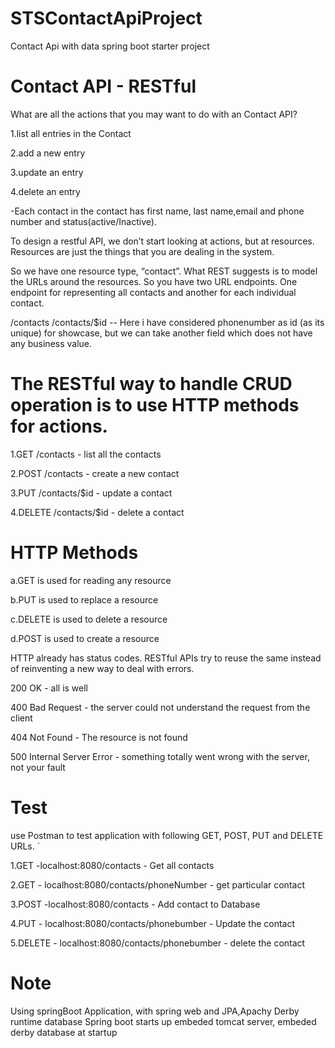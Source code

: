 # STSContactApiProject
Contact Api with data spring boot starter project

# Contact API - RESTful
What are all the actions that you may want to do with an Contact API?

1.list all entries in the Contact

2.add a new entry

3.update an entry

4.delete an entry

-Each contact in the contact has first name, last name,email and phone number and status(active/Inactive).

To design a restful API, we don’t start looking at actions, but at resources. Resources are just the things that you are dealing in the system.

So we  have one resource type, “contact”. What REST suggests is to model the URLs around the resources. So you  have two URL endpoints. One endpoint for representing all contacts and another for each individual contact.

/contacts
/contacts/$id -- Here i have considered phonenumber as id (as its unique) for showcase, but we can take another field which does not have any business value.

# The RESTful way to handle CRUD operation is to use HTTP methods for actions.

1.GET /contacts - list all the contacts

2.POST /contacts - create a new contact

3.PUT /contacts/$id - update a contact

4.DELETE /contacts/$id - delete a contact

# HTTP Methods
a.GET is used for reading any resource


b.PUT is used to replace a resource 


c.DELETE is used to delete a resource


d.POST is used to create a resource 	

HTTP already has status codes. RESTful APIs try to reuse the same instead of reinventing a new way to deal with errors.

200 OK - all is well

400 Bad Request - the server could not understand the request from the client

404 Not Found - The resource is not found

500 Internal Server Error - something totally went wrong with the server, not your fault

# Test
use Postman to test application with following GET, POST, PUT and DELETE URLs.
`


1.GET -localhost:8080/contacts - Get all contacts

2.GET - localhost:8080/contacts/phoneNumber - get particular contact

3.POST -localhost:8080/contacts - Add contact to Database

4.PUT - localhost:8080/contacts/phonebumber - Update the contact

5.DELETE - localhost:8080/contacts/phonebumber - delete the contact
 
 # Note
Using springBoot Application, with spring web and JPA,Apachy Derby runtime database
Spring boot starts up embeded tomcat server, embeded derby database at startup

